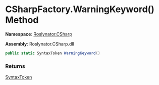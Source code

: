 # CSharpFactory\.WarningKeyword\(\) Method

**Namespace**: [Roslynator.CSharp](../../README.md)

**Assembly**: Roslynator\.CSharp\.dll

```csharp
public static SyntaxToken WarningKeyword()
```

### Returns

[SyntaxToken](https://docs.microsoft.com/en-us/dotnet/api/microsoft.codeanalysis.syntaxtoken)

